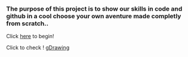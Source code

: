 ### The purpose of this project is to show our skills in code and github in a cool choose your own aventure made completly from scratch..


Click [here](home.md) to begin!

Click to check ! [gDrawing](Cop_story.png)